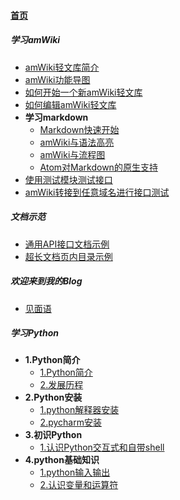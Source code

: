 
#### [首页](?file=home-首页)

##### 学习amWiki
- [amWiki轻文库简介](?file=001-学习amWiki/01-amWiki轻文库简介 "amWiki轻文库简介")
- [amWiki功能导图](?file=001-学习amWiki/02-amWiki功能导图 "amWiki功能导图")
- [如何开始一个新amWiki轻文库](?file=001-学习amWiki/03-如何开始一个新amWiki轻文库 "如何开始一个新amWiki轻文库")
- [如何编辑amWiki轻文库](?file=001-学习amWiki/04-如何编辑amWiki轻文库 "如何编辑amWiki轻文库")
- **学习markdown**
    - [Markdown快速开始](?file=001-学习amWiki/05-学习markdown/01-Markdown快速开始 "Markdown快速开始")
    - [amWiki与语法高亮](?file=001-学习amWiki/05-学习markdown/02-amWiki与语法高亮 "amWiki与语法高亮")
    - [amWiki与流程图](?file=001-学习amWiki/05-学习markdown/03-amWiki与流程图 "amWiki与流程图")
    - [Atom对Markdown的原生支持](?file=001-学习amWiki/05-学习markdown/05-Atom对Markdown的原生支持 "Atom对Markdown的原生支持")
- [使用测试模块测试接口](?file=001-学习amWiki/06-使用测试模块测试接口 "使用测试模块测试接口")
- [amWiki转接到任意域名进行接口测试](?file=001-学习amWiki/07-amWiki转接到任意域名进行接口测试 "amWiki转接到任意域名进行接口测试")

##### 文档示范
- [通用API接口文档示例](?file=002-文档示范/001-通用API接口文档示例 "通用API接口文档示例")
- [超长文档页内目录示例](?file=002-文档示范/002-超长文档页内目录示例 "超长文档页内目录示例")

##### 欢迎来到我的Blog
- [见面语](?file=003-欢迎来到我的Blog/01-见面语 "见面语")

##### 学习Python
- **1.Python简介**
    - [1.Python简介](?file=004-学习Python/01-1.Python简介/01-1.Python简介 "1.Python简介")
    - [2.发展历程](?file=004-学习Python/01-1.Python简介/02-2.发展历程 "2.发展历程")
- **2.Python安装**
    - [1.python解释器安装](?file=004-学习Python/02-2.Python安装/01-1.python解释器安装 "1.python解释器安装")
    - [2.pycharm安装](?file=004-学习Python/02-2.Python安装/02-2.pycharm安装 "2.pycharm安装")
- **3.初识Python**
    - [1.认识Python交互式和自带shell](?file=004-学习Python/03-3.初识Python/01-1.认识Python交互式和自带shell "1.认识Python交互式和自带shell")
- **4.python基础知识**
    - [1.python输入输出](?file=004-学习Python/04-4.python基础知识/01-1.python输入输出 "1.python输入输出")
    - [2.认识变量和运算符](?file=004-学习Python/04-4.python基础知识/02-2.认识变量和运算符 "2.认识变量和运算符")
